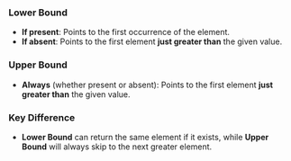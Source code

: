 ### **Lower Bound**

- **If present**: Points to the first occurrence of the element.
- **If absent**: Points to the first element **just greater than** the given value.

### **Upper Bound**

- **Always** (whether present or absent): Points to the first element **just greater than** the given value.

### **Key Difference**

- **Lower Bound** can return the same element if it exists, while **Upper Bound** will always skip to the next greater element.
